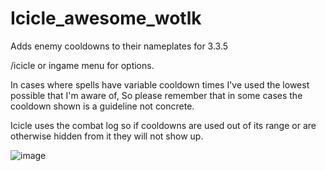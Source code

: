 # Icicle_awesome_wotlk
Adds enemy cooldowns to their nameplates for 3.3.5

/icicle or ingame menu for options.

In cases where spells have variable cooldown times I've used the lowest possible that I'm aware of, So please remember that in some cases the cooldown shown is a guideline not concrete.

Icicle uses the combat log so if cooldowns are used out of its range or are otherwise hidden from it they will not show up.

![image](https://github.com/user-attachments/assets/22865676-61de-44ce-9aaa-70399b04948a)
